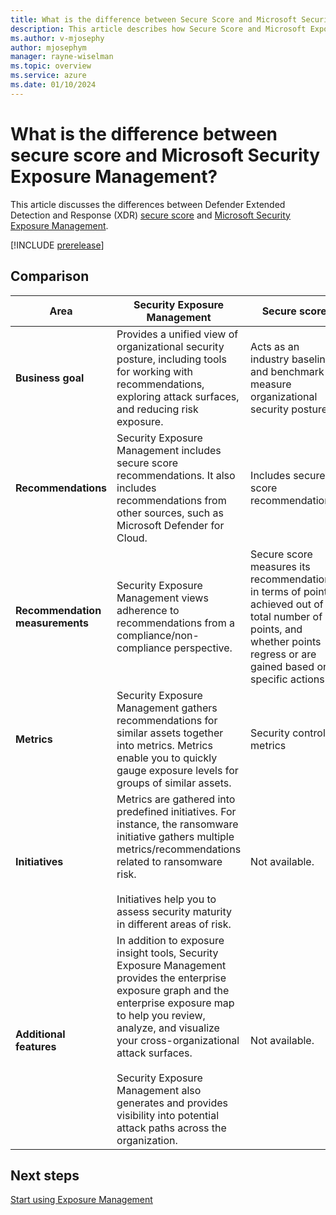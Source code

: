```yaml
---
title: What is the difference between Secure Score and Microsoft Security Exposure Management 
description: This article describes how Secure Score and Microsoft Exposure Management are different.
ms.author: v-mjosephy
author: mjosephym
manager: rayne-wiselman
ms.topic: overview
ms.service: azure
ms.date: 01/10/2024
---
```


# What is the difference between secure score and Microsoft Security Exposure Management?

This article discusses the differences between Defender Extended Detection and Response (XDR) [secure score](/microsoft-365/security/defender/microsoft-secure-score.md) and [Microsoft Security Exposure Management](microsoft-security-exposure-management.md).

[!INCLUDE [prerelease](../includes//prerelease.md)]

## Comparison

**Area** | **Security Exposure Management** | **Secure score**
--- | --- | ---
**Business goal** | Provides a unified view of organizational security posture, including tools for working with recommendations, exploring attack surfaces, and reducing risk exposure. | Acts as an industry baseline and benchmark to measure organizational security posture.
**Recommendations** | Security Exposure Management includes secure score recommendations. It also includes recommendations from other sources, such as Microsoft Defender for Cloud. | Includes secure score recommendations.
**Recommendation measurements** | Security Exposure Management views adherence to recommendations from a compliance/non-compliance perspective. | Secure score measures its recommendation in terms of points achieved out of a total number of points, and whether points regress or are gained based on specific actions.
**Metrics** | Security Exposure Management gathers recommendations for similar assets together into metrics. Metrics enable you to quickly gauge exposure levels for groups of similar assets. | Security control metrics
**Initiatives** | Metrics are gathered into predefined initiatives. For instance, the ransomware initiative gathers multiple metrics/recommendations related to ransomware risk.</br></br> Initiatives help you to assess security maturity in different areas of risk. |  Not available.
**Additional features** | In addition to exposure insight tools, Security Exposure Management provides the enterprise exposure graph and the enterprise exposure map to help you review, analyze, and visualize your cross-organizational attack surfaces.</br></br> Security Exposure Management also generates and provides visibility into potential attack paths across the organization. | Not available.

## Next steps

[Start using Exposure Management](start-using-exposure-management.md)

